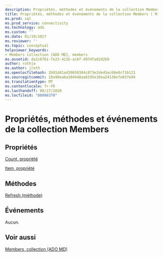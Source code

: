 ```yaml
---
description: Propriétés, méthodes et événements de la collection Members
title: Propriétés, méthodes et événements de la collection Members | Microsoft Docs
ms.prod: sql
ms.prod_service: connectivity
ms.technology: ado
ms.custom: ''
ms.date: 01/19/2017
ms.reviewer: ''
ms.topic: conceptual
helpviewer_keywords:
- Members collection [ADO MD], members
ms.assetid: da2c0761-fe23-421b-acbf-d97dfa02d2b9
author: rothja
ms.author: jroth
ms.openlocfilehash: 2b01dd1ad39030304c873e2de45ec68e0cf1b121
ms.sourcegitcommit: 18a98ea6a30d448aa6195e10ea2413be7e837e94
ms.translationtype: MT
ms.contentlocale: fr-FR
ms.lasthandoff: 08/27/2020
ms.locfileid: "88986370"
---
```

# <a name="members-collection-properties-methods-and-events"></a>Propriétés, méthodes et événements de la collection Members
## <a name="properties"></a>Propriétés  
 [Count, propriété](../ado-api/count-property-ado.md)  
  
 [Item, propriété](../ado-api/item-property-ado.md)  
  
## <a name="methods"></a>Méthodes  
 [Refresh (méthode)](../ado-api/refresh-method-ado.md)  
  
## <a name="events"></a>Événements  
 Aucun.  
  
## <a name="see-also"></a>Voir aussi  
 [Members, collection (ADO MD)](./members-collection-ado-md.md)